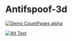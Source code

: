 # Antifspoof-3d

[![Demo CountPages alpha](<img src="Demo.gif?raw=true" width="2000px">)](https://www.youtube.com/watch?v=ek1j272iAmc)

[![Alt Text](Demo.gif)](https://www.youtube.com/watch?v=ek1j272iAmc)



